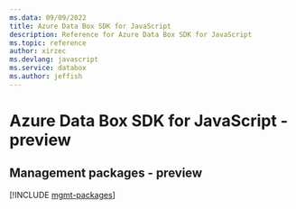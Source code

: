 ```yaml
---
ms.data: 09/09/2022
title: Azure Data Box SDK for JavaScript
description: Reference for Azure Data Box SDK for JavaScript
ms.topic: reference
author: xirzec
ms.devlang: javascript
ms.service: databox
ms.author: jeffish
---
```

# Azure Data Box SDK for JavaScript - preview

## Management packages - preview
[!INCLUDE [mgmt-packages](data-box-mgmt-index.md)]